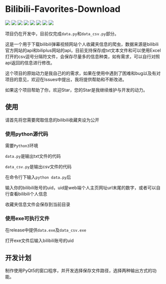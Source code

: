 # Bilibili-Favorites-Download

![](https://img.shields.io/github/issues/ColorfulMist/Bilibili-Favorites-Download)
![](https://img.shields.io/github/forks/ColorfulMist/Bilibili-Favorites-Download)
![](https://img.shields.io/github/stars/ColorfulMist/Bilibili-Favorites-Download)
![](https://img.shields.io/github/license/ColorfulMist/Bilibili-Favorites-Download)
![](https://img.shields.io/github/languages/top/ColorfulMist/Bilibili-Favorites-Download)
![](https://img.shields.io/github/last-commit/ColorfulMist/Bilibili-Favorites-Download)
![](https://img.shields.io/github/languages/code-size/ColorfulMist/Bilibili-Favorites-Download)
![](https://img.shields.io/github/repo-size/ColorfulMist/Bilibili-Favorites-Download)

项目仍在开发中，目前仅完成`data.py`和`data_csv.py`部分。

这是一个用于下载bilibili弹幕视频网站个人收藏夹信息的爬虫，数据来源是bilibili官方网站的api和biliplus网站的api，目前支持保存成txt文本文件和可以使用Excel打开的csv逗号分隔符文件，会保存尽量多的信息种类，如有需求，可以自行对照api返回的信息进行修改。

这个项目的原始动力是我自己的的需求，如果在使用中遇到了困难和bug以及有对项目的意见，欢迎在Issues中提出，我将提供帮助和不断改进。

如果这个项目帮助了你，欢迎Star，您的Star是我继续维护与开发的动力。

## 使用

请首先将您需要爬取信息的bilibili收藏夹设为公开

### 使用python源代码

需要`Python3`环境

`data.py`是输出txt文件的代码

`data_csv.py`是输出csv文件的代码

在命令行下输入`python data.py`后

输入你的bilibili账号的uid，uid是web端个人主页网址url末尾的数字，或者可以自行查看bilibili个人信息

收藏夹信息文件会保存到当前目录

### 使用exe可执行文件

在release中提供`data.exe`及`data_csv.exe`

打开exe文件后输入bilibili账号的uid


## 开发计划

制作使用PyQt5的窗口程序，并开发选择保存文件路径，选择两种输出方式的功能。
